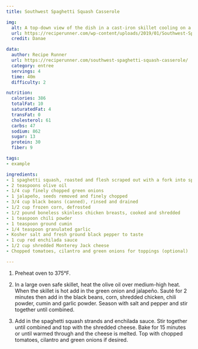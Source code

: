```yaml
---
title: Southwest Spaghetti Squash Casserole

img:
  alt: A top-down view of the dish in a cast-iron skillet cooling on a wooden table.
  url: https://reciperunner.com/wp-content/uploads/2019/01/Southwest-Spaghetti-Squash-Casserole-Photo.jpg
  credit: Danae

data:
  author: Recipe Runner
  url: https://reciperunner.com/southwest-spaghetti-squash-casserole/
  category: entree
  servings: 4
  time: 40m
  difficulty: 2

nutrition:
  calories: 386
  totalFat: 10
  saturatedFat: 4 
  transFat: 0
  cholesterol: 61
  carbs: 47
  sodium: 862
  sugar: 13
  protein: 30
  fiber: 9

tags:
- example

ingredients:
- 1 spaghetti squash, roasted and flesh scraped out with a fork into spaghetti-like strands
- 2 teaspoons olive oil
- 1/4 cup finely chopped green onions
- 1 jalapeño, seeds removed and finely chopped
- 3/4 cup black beans (canned), rinsed and drained
- 1/2 cup frozen corn, defrosted
- 1/2 pound boneless skinless chicken breasts, cooked and shredded
- 1 teaspoon chili powder
- 1 teaspoon ground cumin
- 1/4 teaspoon granulated garlic
- Kosher salt and fresh ground black pepper to taste
- 1 cup red enchilada sauce
- 1/2 cup shredded Monterey Jack cheese
- Chopped tomatoes, cilantro and green onions for toppings (optional)

---
```


1. Preheat oven to 375°F.

2. In a large oven safe skillet, heat the olive oil over medium-high heat. When the skillet is hot add in the green onion and jalapeño. Sauté for 2 minutes then add in the black beans, corn, shredded chicken, chili powder, cumin and garlic powder. Season with salt and pepper and stir together until combined.

3. Add in the spaghetti squash strands and enchilada sauce. Stir together until combined and top with the shredded cheese. Bake for 15 minutes or until warmed through and the cheese is melted. Top with chopped tomatoes, cilantro and green onions if desired.